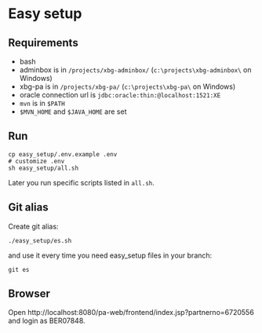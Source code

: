 # Easy setup

## Requirements

- bash
- adminbox is in `/projects/xbg-adminbox/` (`c:\projects\xbg-adminbox\` on Windows)
- xbg-pa is in `/projects/xbg-pa/` (`c:\projects\xbg-pa\` on Windows)
- oracle connection url is `jdbc:oracle:thin:@localhost:1521:XE`
- `mvn` is in `$PATH`
- `$MVN_HOME` and `$JAVA_HOME` are set

## Run

```
cp easy_setup/.env.example .env
# customize .env
sh easy_setup/all.sh
```

Later you run specific scripts listed in `all.sh`.

## Git alias


Create git alias:

```
./easy_setup/es.sh
```

and use it every time you need easy_setup files in your branch:

```
git es
```

## Browser

Open http://localhost:8080/pa-web/frontend/index.jsp?partnerno=6720556 and login as BER07848.
